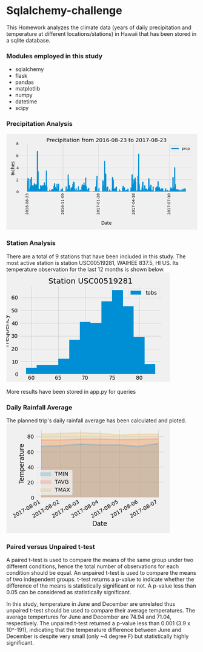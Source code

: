 # Sqlalchemy-challenge

This Homework analyzes the climate data (years of daily precipitation and temperature at different locations/stations) in Hawaii that has been stored in a sqlite database.

### Modules employed in this study
* sqlalchemy
* flask
* pandas
* matplotlib
* numpy
* datetime
* scipy


### Precipitation Analysis
![precipitation.png](Output/Precipitation.png)

### Station Analysis
There are a total of 9 stations that have been included in this study. The most active station is station USC00519281, WAIHEE 837.5, HI US. Its temperature observation for the last 12 months is shown below.
![tobs_most_active_statn.png](Output/tobs_most_active_statn.png)

More results have been stored in app.py for queries

### Daily Rainfall Average
The planned trip's daily rainfall average has been calculated and ploted.
![daily_normals.png](Output/daily_normals.png)

### Paired versus Unpaired t-test 
A paired t-test is used to compare the means of the same group under two different conditions, hence the total number of observations for each condition should be equal. 
An unpaired t-test is used to compare the means of two independent groups. t-test returns a p-value to indicate whether the difference of the means is statistically significant or not. A p-value less than 0.05 can be considered as statistically significant.

In this study, temperature in June and December are unrelated thus unpaired t-test should be used to compare their average temperatures. The average tempertures for June and December are 74.94 and 71.04, respectively. The unpaired t-test returned a p-value less than 0.001 (3.9 x 10^-191), indicating that the temperature difference between June and December is despite very small (only ~4 degree F) but statistically highly significant.
